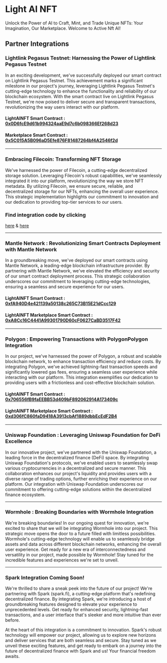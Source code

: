 # Light AI NFT
Unlock the Power of AI to Craft, Mint, and Trade Unique NFTs: Your Imagination, Our Marketplace. Welcome to Active Nft AI!

## Partner Integrations

### Lightlink Pegasus Testnet: Harnessing the Power of Lightlink Pegasus Testnet

In an exciting development, we've successfully deployed our smart contract on Lightlink Pegasus Testnet. This achievement marks a significant milestone in our project's journey, leveraging Lightlink Pegasus Testnet's cutting-edge technology to enhance the functionality and reliability of our blockchain ecosystem. With the smart contract live on Lightlink Pegasus Testnet, we're now poised to deliver secure and transparent transactions, revolutionizing the way users interact with our platform.

#### LightAINFT Smart Contract :  [0x0D6fcE9d61b994324aaE9d7c6b098366Ef268d23](https://sepolia.scrollscan.dev/address/0x0d6fce9d61b994324aae9d7c6b098366ef268d23)
#### Marketplace Smart Contract :  [0x5C015A5B096aD5Efe876F81487264bf4A2546f2d](https://sepolia.scrollscan.dev/address/0x5c015a5b096ad5efe876f81487264bf4a2546f2d)

---

### Embracing Filecoin: Transforming NFT Storage

We've harnessed the power of Filecoin, a cutting-edge decentralized storage solution. Leveraging Filecoin's robust capabilities, we've seamlessly integrated it into our platform, revolutionizing the way we store NFT metadata. By utilizing Filecoin, we ensure secure, reliable, and decentralized storage for our NFTs, enhancing the overall user experience. This strategic implementation highlights our commitment to innovation and our dedication to providing top-tier services to our users.


### Find integration code by clicking 
[here](https://github.com/ashishjoshidev/active-nft/blob/main/components/CreateForm.jsx)
&
[here](https://github.com/ashishjoshidev/active-nft/blob/main/components/NftPageDetails.jsx)


---


### Mantle Network : Revolutionizing Smart Contracts Deployment with Mantle Network

In a groundbreaking move, we've deployed our smart contracts using Mantle Network, a leading-edge blockchain infrastructure provider. By partnering with Mantle Network, we've elevated the efficiency and security of our smart contract deployment process. This strategic collaboration underscores our commitment to leveraging cutting-edge technologies, ensuring a seamless and secure experience for our users.

#### LightAINFT Smart Contract : [0xfA940D4e421139a50138c265C73B15E21dCcc129](https://testnet.mantlescan.org/tx/0xfA940D4e421139a50138c265C73B15E21dCcc129)

#### LightAINFT Marketplace Smart Contract : [0xA8Cc16C4441A99301790D60cF0627CaBD3517F42](https://testnet.mantlescan.org/tx/0xA8Cc16C4441A99301790D60cF0627CaBD3517F42)


---

### Polygon : Empowering Transactions with PolygonPolygon Integration

In our project, we've harnessed the power of Polygon, a robust and scalable blockchain network, to enhance transaction efficiency and reduce costs. By integrating Polygon, we've achieved lightning-fast transaction speeds and significantly lowered gas fees, ensuring a seamless user experience while interacting with our platform. This integration exemplifies our dedication to providing users with a frictionless and cost-effective blockchain solution.

#### LightAINFT Smart Contract : [0x706556fB9faEEBB53d409bF892062914A173409c](https://mumbai.polygonscan.com/address/0x706556fB9faEEBB53d409bF892062914A173409c)

#### LightAINFT Marketplace Smart Contract : [0xd306fC860faD9418A3913cbAf1889dbbEcEdF2B4](https://testnet.mantlescan.org/tx/0xd306fC860faD9418A3913cbAf1889dbbEcEdF2B4)

---


### Uniswap Foundation : Leveraging Uniswap Foundation for DeFi Excellence

In our innovative project, we've partnered with the Uniswap Foundation, a leading force in the decentralized finance (DeFi) space. By integrating Uniswap Foundation's protocols, we've enabled users to seamlessly swap various cryptocurrencies in a decentralized and secure manner. This collaboration enhances our project's liquidity and provides users with a diverse range of trading options, further enriching their experience on our platform. Our integration with Uniswap Foundation underscores our commitment to offering cutting-edge solutions within the decentralized finance ecosystem.

---


### Wormhole : Breaking Boundaries with Wormhole Integration

We're breaking boundaries! In our ongoing quest for innovation, we're excited to share that we will be integrating Wormhole into our project. This strategic move opens the door to a future filled with limitless possibilities. Wormhole's cutting-edge technology will enable us to seamlessly bridge assets and data across different blockchain networks, enhancing the overall user experience. Get ready for a new era of interconnectedness and versatility in our project, made possible by Wormhole! Stay tuned for the incredible features and experiences we're set to unveil.


---


### Spark Integration Coming Soon!

We're thrilled to share a sneak peek into the future of our project! We're partnering with Spark (spark.fi), a cutting-edge platform that's redefining decentralized finance. By integrating Spark, we're introducing a host of groundbreaking features designed to elevate your experience to unprecedented levels. Get ready for enhanced security, lightning-fast transactions, and a user interface that's sleeker and more intuitive than ever before.

At the heart of this integration is a commitment to innovation. Spark's robust technology will empower our project, allowing us to explore new horizons and deliver services that are both seamless and secure. Stay tuned as we unveil these exciting features, and get ready to embark on a journey into the future of decentralized finance with Spark and us! Your financial freedom awaits.









